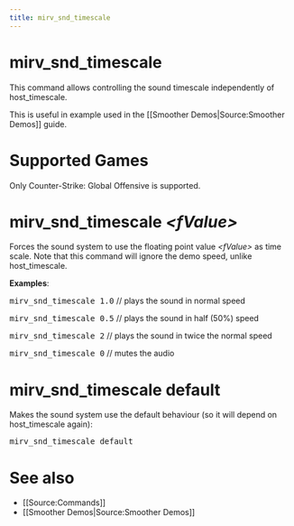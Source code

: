 ```yaml
---
title: mirv_snd_timescale
---
```


# mirv_snd_timescale

This command allows controlling the sound timescale independently of host_timescale.

This is useful in example used in the [[Smoother Demos|Source:Smoother Demos]] guide.

# Supported Games

Only Counter-Strike: Global Offensive is supported.

# mirv_snd_timescale _&lt;fValue&gt;_

Forces the sound system to use the floating point value _&lt;fValue&gt;_ as time scale. Note that this command will ignore the demo speed, unlike host_timescale.

**Examples**:

<tt>mirv_snd_timescale 1.0</tt> // plays the sound in normal speed

<tt>mirv_snd_timescale 0.5</tt> // plays the sound in half (50%) speed

<tt>mirv_snd_timescale 2</tt> // plays the sound in twice the normal speed

<tt>mirv_snd_timescale 0</tt> // mutes the audio

# mirv_snd_timescale default

Makes the sound system use the default behaviour (so it will depend on host_timescale again):

<tt>mirv_snd_timescale default</tt>

# See also

* [[Source:Commands]]
* [[Smoother Demos|Source:Smoother Demos]]